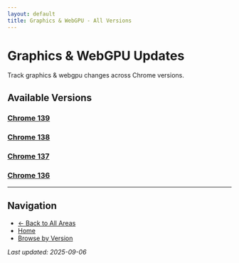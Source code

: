 ```yaml
---
layout: default
title: Graphics & WebGPU - All Versions
---
```


# Graphics & WebGPU Updates

Track graphics & webgpu changes across Chrome versions.

## Available Versions

### [Chrome 139](./chrome-139)

### [Chrome 138](./chrome-138)

### [Chrome 137](./chrome-137)

### [Chrome 136](./chrome-136)

---

## Navigation
- [← Back to All Areas](../)
- [Home](/)
- [Browse by Version](/versions/)

*Last updated: 2025-09-06*
